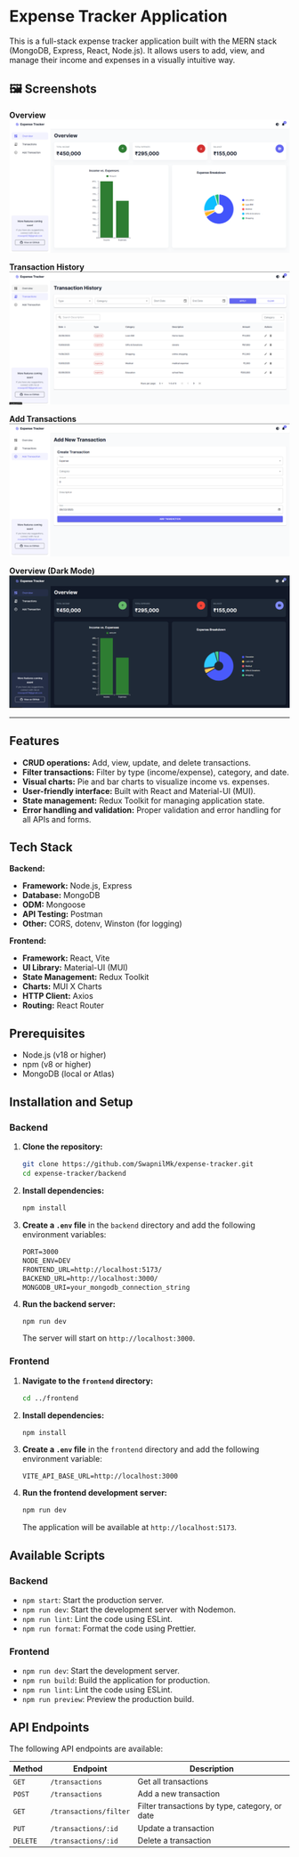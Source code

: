 # Expense Tracker Application

This is a full-stack expense tracker application built with the MERN stack (MongoDB, Express, React, Node.js). It allows users to add, view, and manage their income and expenses in a visually intuitive way.

## 🖼️ Screenshots

**Overview**
![Overview](https://raw.githubusercontent.com/SwapnilMk/expense-tracker/refs/heads/master/frontend/src/assets/overview.png)

**Transaction History**
![Transaction History](https://raw.githubusercontent.com/SwapnilMk/expense-tracker/refs/heads/master/frontend/src/assets/transactionhistory.png)

**Add Transactions**
![Add Transactions](https://raw.githubusercontent.com/SwapnilMk/expense-tracker/refs/heads/master/frontend/src/assets/addtrasnaction.png)

**Overview (Dark Mode)**
![Overview Dark](https://raw.githubusercontent.com/SwapnilMk/expense-tracker/refs/heads/master/frontend/src/assets/overview-dark.png)

---

## Features

* **CRUD operations:** Add, view, update, and delete transactions.
* **Filter transactions:** Filter by type (income/expense), category, and date.
* **Visual charts:** Pie and bar charts to visualize income vs. expenses.
* **User-friendly interface:** Built with React and Material-UI (MUI).
* **State management:** Redux Toolkit for managing application state.
* **Error handling and validation:** Proper validation and error handling for all APIs and forms.

## Tech Stack

**Backend:**

* **Framework:** Node.js, Express
* **Database:** MongoDB
* **ODM:** Mongoose
* **API Testing:** Postman
* **Other:** CORS, dotenv, Winston (for logging)

**Frontend:**

* **Framework:** React, Vite
* **UI Library:** Material-UI (MUI)
* **State Management:** Redux Toolkit
* **Charts:** MUI X Charts
* **HTTP Client:** Axios
* **Routing:** React Router

## Prerequisites

* Node.js (v18 or higher)
* npm (v8 or higher)
* MongoDB (local or Atlas)

## Installation and Setup

### Backend

1. **Clone the repository:**

    ```bash
    git clone https://github.com/SwapnilMk/expense-tracker.git
    cd expense-tracker/backend
    ```

2. **Install dependencies:**

    ```bash
    npm install
    ```

3. **Create a `.env` file** in the `backend` directory and add the following environment variables:

    ```env
    PORT=3000
    NODE_ENV=DEV
    FRONTEND_URL=http://localhost:5173/
    BACKEND_URL=http://localhost:3000/
    MONGODB_URI=your_mongodb_connection_string
    ```

4. **Run the backend server:**

    ```bash
    npm run dev
    ```

    The server will start on `http://localhost:3000`.

### Frontend

1. **Navigate to the `frontend` directory:**

    ```bash
    cd ../frontend
    ```

2. **Install dependencies:**

    ```bash
    npm install
    ```

3. **Create a `.env` file** in the `frontend` directory and add the following environment variable:

    ```env
    VITE_API_BASE_URL=http://localhost:3000
    ```

4. **Run the frontend development server:**

    ```bash
    npm run dev
    ```

    The application will be available at `http://localhost:5173`.

## Available Scripts

### Backend

* `npm start`: Start the production server.
* `npm run dev`: Start the development server with Nodemon.
* `npm run lint`: Lint the code using ESLint.
* `npm run format`: Format the code using Prettier.

### Frontend

* `npm run dev`: Start the development server.
* `npm run build`: Build the application for production.
* `npm run lint`: Lint the code using ESLint.
* `npm run preview`: Preview the production build.

## API Endpoints

The following API endpoints are available:

| Method | Endpoint                    | Description                                  |
| ------ | --------------------------- | -------------------------------------------- |
| `GET`    | `/transactions`             | Get all transactions                         |
| `POST`   | `/transactions`             | Add a new transaction                        |
| `GET`    | `/transactions/filter`      | Filter transactions by type, category, or date |
| `PUT`    | `/transactions/:id`         | Update a transaction                         |
| `DELETE` | `/transactions/:id`         | Delete a transaction                         |
